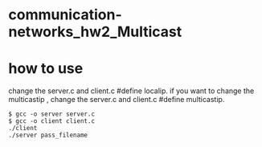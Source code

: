 # communication-networks_hw2_Multicast

# how to use
change the server.c and client.c #define localip.
if you want to change the multicastip , change the server.c and client.c #define multicastip.
```
$ gcc -o server server.c
$ gcc -o client client.c
./client
./server pass_filename
```
